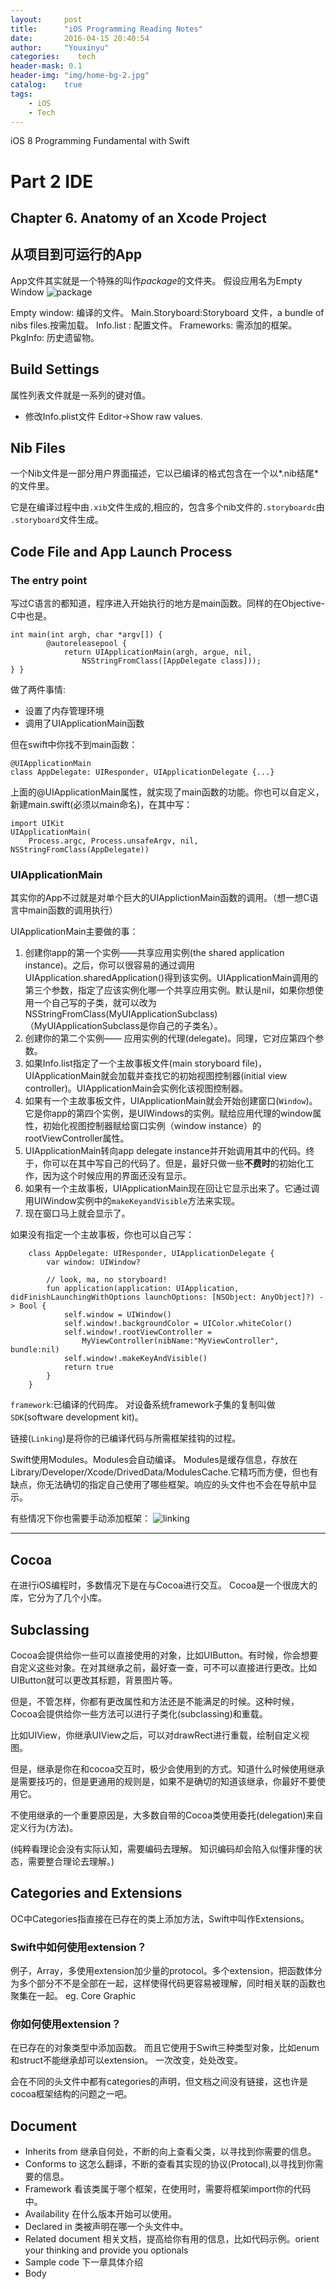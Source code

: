 ```yaml
---
layout:     post
title:      "iOS Programming Reading Notes"
date:       2016-04-15 20:40:54
author:     "Youxinyu"
categories:    tech
header-mask: 0.1
header-img: "img/home-bg-2.jpg"
catalog:    true
tags:
    - iOS
    - Tech
---
```


iOS 8 Programming Fundamental with Swift

# Part 2 IDE

## Chapter 6. Anatomy of an Xcode Project

## 从项目到可运行的App
App文件其实就是一个特殊的叫作*package*的文件夹。
假设应用名为Empty Window
![package](/img/package.png)

Empty window: 编译的文件。
Main.Storyboard:Storyboard 文件，a bundle of nibs files.按需加载。
Info.list : 配置文件。
Frameworks: 需添加的框架。
PkgInfo: 历史遗留物。
## Build Settings
属性列表文件就是一系列的键对值。

- 修改Info.plist文件 Editor->Show raw values.

## Nib Files
一个Nib文件是一部分用户界面描述，它以已编译的格式包含在一个以*.nib结尾*的文件里。

它是在编译过程中由`.xib`文件生成的,相应的，包含多个nib文件的`.storyboardc`由
`.storyboard`文件生成。

## Code File and App Launch Process

### The entry point

写过C语言的都知道，程序进入开始执行的地方是main函数。同样的在Objective-C中也是。

	int main(int argh, char *argv[]) {
	        @autoreleasepool {
	            return UIApplicationMain(argh, argue, nil,
	                NSStringFromClass([AppDelegate class]));
	} } 

做了两件事情:

- 设置了内存管理环境
- 调用了UIApplicationMain函数

但在swift中你找不到main函数：

	@UIApplicationMain
	class AppDelegate: UIResponder, UIApplicationDelegate {...}


上面的@UIApplicationMain属性，就实现了main函数的功能。你也可以自定义，新建main.swift(必须以main命名)，在其中写：

	import UIKit
    UIApplicationMain(
        Process.argc, Process.unsafeArgv, nil, NSStringFromClass(AppDelegate))

### UIApplicationMain

其实你的App不过就是对单个巨大的UIApplictionMain函数的调用。（想一想C语言中main函数的调用执行）

UIApplicationMain主要做的事：

1. 创建你app的第一个实例——共享应用实例(the shared application instance)。之后，你可以很容易的通过调用UIApplication.sharedApplication()得到该实例。UIApplicationMain调用的第三个参数，指定了应该实例化哪一个共享应用实例。默认是nil，如果你想使用一个自己写的子类，就可以改为NSStringFromClass(MyUIApplicationSubclass)（MyUIApplicationSubclass是你自己的子类名）。
2. 创建你的第二个实例—— 应用实例的代理(delegate)。同理，它对应第四个参数。
3. 如果Info.list指定了一个主故事板文件(main storyboard file)，UIApplicationMain就会加载并查找它的初始视图控制器(initial view controller)。UIApplicationMain会实例化该视图控制器。
4. 如果有一个主故事板文件，UIApplicationMain就会开始创建窗口(`Window`)。它是你app的第四个实例，是UIWindows的实例。赋给应用代理的window属性，初始化视图控制器赋给窗口实例（window instance）的rootViewController属性。
5. UIApplicationMain转向app delegate instance并开始调用其中的代码。终于，你可以在其中写自己的代码了。但是，最好只做一些**不费时**的初始化工作，因为这个时候应用的界面还没有显示。
6. 如果有一个主故事板，UIApplicationMain现在回让它显示出来了。它通过调用UIWindow实例中的`makeKeyandVisible`方法来实现。
7. 现在窗口马上就会显示了。


如果没有指定一个主故事板，你也可以自己写：

		class AppDelegate: UIResponder, UIApplicationDelegate {
		    var window: UIWindow?
		
		    // look, ma, no storyboard!
		    fun application(application: UIApplication, didFinishLaunchingWithOptions launchOptions: [NSObject: AnyObject]?) -> Bool {
		        self.window = UIWindow()
		        self.window!.backgroundColor = UIColor.whiteColor()
		        self.window!.rootViewController =
		            MyViewController(nibName:"MyViewController", bundle:nil)
		        self.window!.makeKeyAndVisible()
		        return true
		    }
		}

`framework`:已编译的代码库。
对设备系统framework子集的复制叫做`SDK`(software development kit)。

链接(`Linking`)是将你的已编译代码与所需框架挂钩的过程。

Swift使用Modules。Modules会自动编译。
Modules是缓存信息，存放在Library/Developer/Xcode/DrivedData/ModulesCache.它精巧而方便，但也有缺点，你无法确切的指定自己使用了哪些框架。响应的头文件也不会在导航中显示。

有些情况下你也需要手动添加框架：
![linking](/img/linking.png)


---

## Cocoa

在进行iOS编程时，多数情况下是在与Cocoa进行交互。
Cocoa是一个很庞大的库，它分为了几个小库。



## Subclassing

Cocoa会提供给你一些可以直接使用的对象，比如UIButton。有时候，你会想要自定义这些对象。在对其继承之前，最好查一查，可不可以直接进行更改。比如UIButton就可以更改其标题，背景图片等。

但是，不管怎样，你都有更改属性和方法还是不能满足的时候。这种时候，Cocoa会提供给你一些方法可以进行子类化(subclassing)和重载。

比如UIView，你继承UIView之后，可以对drawRect进行重载，绘制自定义视图。

但是，继承是你在和cocoa交互时，极少会使用到的方式。知道什么时候使用继承是需要技巧的，但是更通用的规则是，如果不是确切的知道该继承，你最好不要使用它。

不使用继承的一个重要原因是，大多数自带的Cocoa类使用委托(delegation)来自定义行为(方法)。

(纯粹看理论会没有实际认知，需要编码去理解。
知识编码却会陷入似懂非懂的状态，需要整合理论去理解。)

## Categories and Extensions
OC中Categories指直接在已存在的类上添加方法，Swift中叫作Extensions。
### Swift中如何使用extension？
例子，Array<T>，多使用extension加少量的protocol。多个extension，把函数体分为多个部分不不是全部在一起，这样使得代码更容易被理解，同时相关联的函数也聚集在一起。
eg. Core Graphic
### 你如何使用extension？
在已存在的对象类型中添加函数。
而且它使用于Swift三种类型对象，比如enum和struct不能继承却可以extension。
一次改变，处处改变。

会在不同的头文件中都有categories的声明，但文档之间没有链接，这也许是cocoa框架结构的问题之一吧。

## Document
- Inherits from 继承自何处，不断的向上查看父类，以寻找到你需要的信息。
- Conforms to 这怎么翻译，不断的查看其实现的协议(Protocal),以寻找到你需要的信息。
- Framework  看该类属于哪个框架，在使用时，需要将框架import你的代码中。
- Availability   在什么版本开始可以使用。
- Declared in  类被声明在哪一个头文件中。
- Related document 相关文档，提高给你有用的信息，比如代码示例。orient your thinking and provide you optionals
- Sample code 下一章具体介绍
- Body

